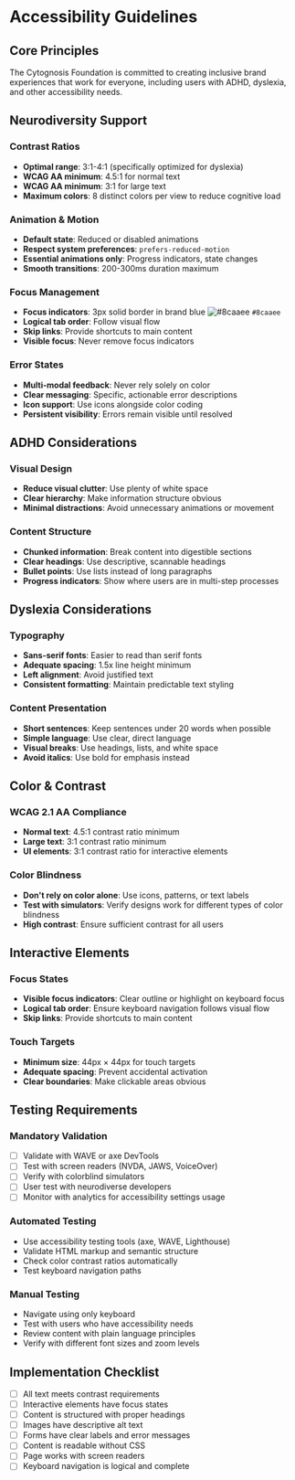 # Accessibility Guidelines

## Core Principles

The Cytognosis Foundation is committed to creating inclusive brand experiences that work for everyone, including users with ADHD, dyslexia, and other accessibility needs.

## Neurodiversity Support

### Contrast Ratios
- **Optimal range**: 3:1-4:1 (specifically optimized for dyslexia)
- **WCAG AA minimum**: 4.5:1 for normal text
- **WCAG AA minimum**: 3:1 for large text
- **Maximum colors**: 8 distinct colors per view to reduce cognitive load

### Animation & Motion
- **Default state**: Reduced or disabled animations
- **Respect system preferences**: `prefers-reduced-motion`
- **Essential animations only**: Progress indicators, state changes
- **Smooth transitions**: 200-300ms duration maximum

### Focus Management
- **Focus indicators**: 3px solid border in brand blue ![#8caaee](https://img.shields.io/badge/-8caaee-8caaee?style=flat-square) `#8caaee`
- **Logical tab order**: Follow visual flow
- **Skip links**: Provide shortcuts to main content
- **Visible focus**: Never remove focus indicators

### Error States
- **Multi-modal feedback**: Never rely solely on color
- **Clear messaging**: Specific, actionable error descriptions
- **Icon support**: Use icons alongside color coding
- **Persistent visibility**: Errors remain visible until resolved

## ADHD Considerations

### Visual Design
- **Reduce visual clutter**: Use plenty of white space
- **Clear hierarchy**: Make information structure obvious
- **Minimal distractions**: Avoid unnecessary animations or movement

### Content Structure
- **Chunked information**: Break content into digestible sections
- **Clear headings**: Use descriptive, scannable headings
- **Bullet points**: Use lists instead of long paragraphs
- **Progress indicators**: Show where users are in multi-step processes

## Dyslexia Considerations

### Typography
- **Sans-serif fonts**: Easier to read than serif fonts
- **Adequate spacing**: 1.5x line height minimum
- **Left alignment**: Avoid justified text
- **Consistent formatting**: Maintain predictable text styling

### Content Presentation
- **Short sentences**: Keep sentences under 20 words when possible
- **Simple language**: Use clear, direct language
- **Visual breaks**: Use headings, lists, and white space
- **Avoid italics**: Use bold for emphasis instead

## Color & Contrast

### WCAG 2.1 AA Compliance
- **Normal text**: 4.5:1 contrast ratio minimum
- **Large text**: 3:1 contrast ratio minimum
- **UI elements**: 3:1 contrast ratio for interactive elements

### Color Blindness
- **Don't rely on color alone**: Use icons, patterns, or text labels
- **Test with simulators**: Verify designs work for different types of color blindness
- **High contrast**: Ensure sufficient contrast for all users

## Interactive Elements

### Focus States
- **Visible focus indicators**: Clear outline or highlight on keyboard focus
- **Logical tab order**: Ensure keyboard navigation follows visual flow
- **Skip links**: Provide shortcuts to main content

### Touch Targets
- **Minimum size**: 44px × 44px for touch targets
- **Adequate spacing**: Prevent accidental activation
- **Clear boundaries**: Make clickable areas obvious

## Testing Requirements

### Mandatory Validation
- [ ] Validate with WAVE or axe DevTools
- [ ] Test with screen readers (NVDA, JAWS, VoiceOver)
- [ ] Verify with colorblind simulators
- [ ] User test with neurodiverse developers
- [ ] Monitor with analytics for accessibility settings usage

### Automated Testing
- Use accessibility testing tools (axe, WAVE, Lighthouse)
- Validate HTML markup and semantic structure
- Check color contrast ratios automatically
- Test keyboard navigation paths

### Manual Testing
- Navigate using only keyboard
- Test with users who have accessibility needs
- Review content with plain language principles
- Verify with different font sizes and zoom levels

## Implementation Checklist

- [ ] All text meets contrast requirements
- [ ] Interactive elements have focus states
- [ ] Content is structured with proper headings
- [ ] Images have descriptive alt text
- [ ] Forms have clear labels and error messages
- [ ] Content is readable without CSS
- [ ] Page works with screen readers
- [ ] Keyboard navigation is logical and complete

